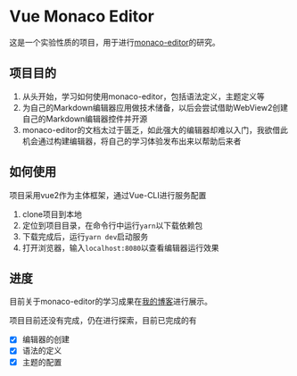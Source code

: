 # Vue Monaco Editor

这是一个实验性质的项目，用于进行[monaco-editor](https://microsoft.github.io/monaco-editor/)的研究。

## 项目目的

1. 从头开始，学习如何使用monaco-editor，包括语法定义，主题定义等
2. 为自己的Markdown编辑器应用做技术储备，以后会尝试借助WebView2创建自己的Markdown编辑器控件并开源
3. monaco-editor的文档太过于匮乏，如此强大的编辑器却难以入门，我欲借此机会通过构建编辑器，将自己的学习体验发布出来以帮助后来者

## 如何使用

项目采用vue2作为主体框架，通过Vue-CLI进行服务配置

1. clone项目到本地
2. 定位到项目目录，在命令行中运行`yarn`以下载依赖包
3. 下载完成后，运行`yarn dev`启动服务
4. 打开浏览器，输入`localhost:8080`以查看编辑器运行效果

## 进度

目前关于monaco-editor的学习成果在[我的博客](https://blog.richasy.cn/code/web/editor/)进行展示。

项目目前还没有完成，仍在进行探索，目前已完成的有

- [x] 编辑器的创建
- [x] 语法的定义
- [x] 主题的配置
